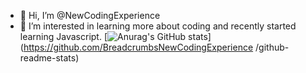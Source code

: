 - 👋 Hi, I’m @NewCodingExperience
- 👀 I’m interested in learning more about coding and recently started learning Javascript.
 [![Anurag's GitHub stats](https://github-readme-stats.vercel.app/api?username=BreadcrumbsNewCodingExperience
)](https://github.com/BreadcrumbsNewCodingExperience
/github-readme-stats)





<!---
NewCodingExperience/NewCodingExperience is a ✨ special ✨ repository because its `README.md` (this file) appears on your GitHub profile.
You can click the Preview link to take a look at your changes.
--->

